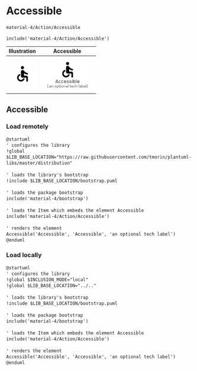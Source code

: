 # Accessible


```text
material-4/Action/Accessible
```

```text
include('material-4/Action/Accessible')
```



| Illustration | Accessible |
| :---: | :---: |
| ![illustration for Illustration](../../material-4/Action/Accessible.png) | ![illustration for Accessible](../../material-4/Action/Accessible.Local.png) |




## Accessible

### Load remotely
```plantuml
@startuml
' configures the library
!global $LIB_BASE_LOCATION="https://raw.githubusercontent.com/tmorin/plantuml-libs/master/distribution"

' loads the library's bootstrap
!include $LIB_BASE_LOCATION/bootstrap.puml

' loads the package bootstrap
include('material-4/bootstrap')

' loads the Item which embeds the element Accessible
include('material-4/Action/Accessible')

' renders the element
Accessible('Accessible', 'Accessible', 'an optional tech label')
@enduml
```

### Load locally
```plantuml
@startuml
' configures the library
!global $INCLUSION_MODE="local"
!global $LIB_BASE_LOCATION="../.."

' loads the library's bootstrap
!include $LIB_BASE_LOCATION/bootstrap.puml

' loads the package bootstrap
include('material-4/bootstrap')

' loads the Item which embeds the element Accessible
include('material-4/Action/Accessible')

' renders the element
Accessible('Accessible', 'Accessible', 'an optional tech label')
@enduml
```

